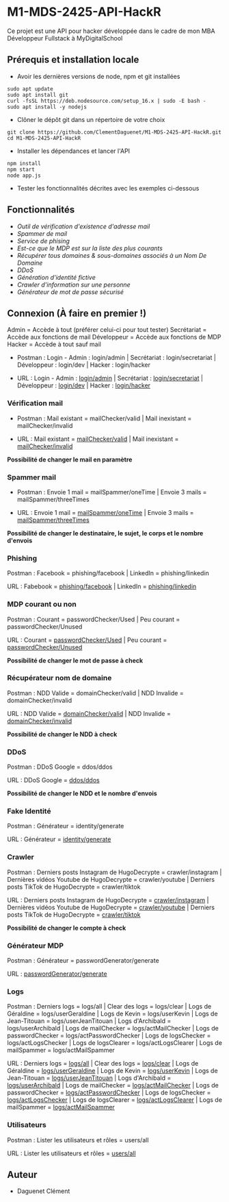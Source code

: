 # M1-MDS-2425-API-HackR

Ce projet est une API pour hacker développée dans le cadre de mon MBA Développeur Fullstack à MyDigitalSchool

## Prérequis et installation locale

- Avoir les dernières versions de node, npm et git installées
```
sudo apt update
sudo apt install git
curl -fsSL https://deb.nodesource.com/setup_16.x | sudo -E bash -
sudo apt install -y nodejs
```

- Clôner le dépôt git dans un répertoire de votre choix
```
git clone https://github.com/ClementDaguenet/M1-MDS-2425-API-HackR.git
cd M1-MDS-2425-API-HackR
```

- Installer les dépendances et lancer l'API
```
npm install
npm start
node app.js
```

- Tester les fonctionnalités décrites avec les exemples ci-dessous

## Fonctionnalités

- *Outil de vérification d'existence d'adresse mail*
- *Spammer de mail*
- *Service de phising*
- *Est-ce que le MDP est sur la liste des plus courants*
- *Récupérer tous domaines & sous-domaines associés à un Nom De Domaine*
- *DDoS*
- *Génération d'identité fictive*
- *Crawler d'information sur une personne*
- *Générateur de mot de passe sécurisé*

## Connexion (À faire en premier !)

Admin = Accède à tout (préférer celui-ci pour tout tester)
Secrétariat = Accède aux fonctions de mail
Développeur = Accède aux fonctions de MDP
Hacker = Accède à tout sauf mail

- Postman : Login - Admin : login/admin | Secrétariat : login/secretariat | Développeur : login/dev | Hacker : login/hacker

- URL : Login - Admin : [login/admin](https://clement.daguenet.angers.mds-project.fr/login?username=archibald@gmail.com&password=password123) | Secrétariat : [login/secretariat](https://clement.daguenet.angers.mds-project.fr/login?username=geraldine@gmail.com&password=mot_de_passe) | Développeur : [login/dev](https://clement.daguenet.angers.mds-project.fr/login?username=kevin@gmail.com&password=kevinlebg) | Hacker : [login/hacker](https://clement.daguenet.angers.mds-project.fr/login?username=jean-titouan@gmail.com&password=$ùp€r_môt_d€_pà$€)

### Vérification mail

- Postman : Mail existant = mailChecker/valid | Mail inexistant = mailChecker/invalid

- URL : Mail existant = [mailChecker/valid](https://clement.daguenet.angers.mds-project.fr/check-email?email=patrick@stripe.com) | Mail inexistant = [mailChecker/invalid](https://clement.daguenet.angers.mds-project.fr/check-email?email=aaa@bbb.com)

**Possibilité de changer le mail en paramètre**

### Spammer mail

- Postman : Envoie 1 mail = mailSpammer/oneTime | Envoie 3 mails = mailSpammer/threeTimes

- URL : Envoie 1 mail = [mailSpammer/oneTime](https://clement.daguenet.angers.mds-project.fr/send-email?recipient=clement.dgt72@gmail.com&subject=Sujet+très+important&body=Message+hyper+urgent&times=1) | Envoie 3 mails = [mailSpammer/threeTimes](https://clement.daguenet.angers.mds-project.fr/send-email?recipient=clement.dgt72@gmail.com&subject=Sujet+très+important&body=Message+hyper+urgent&times=3)

**Possibilité de changer le destinataire, le sujet, le corps et le nombre d'envois**

### Phishing

Postman : Facebook = phishing/facebook | LinkedIn = phishing/linkedin

URL : Fabebook = [phishing/facebook](https://clement.daguenet.angers.mds-project.fr/phishing?url=https://www.facebook.com) | LinkedIn = [phishing/linkedin](https://clement.daguenet.angers.mds-project.fr/phishing?url=https://www.linkedin.com/login)

### MDP courant ou non

Postman : Courant = passwordChecker/Used | Peu courant = passwordChecker/Unused

URL : Courant = [passwordChecker/Used](https://clement.daguenet.angers.mds-project.fr/check-password?password=fuckme) | Peu courant = [passwordChecker/Unused](https://clement.daguenet.angers.mds-project.fr/check-password?password=brgeviuuyre)

**Possibilité de changer le mot de passe à check**

### Récupérateur nom de domaine

Postman : NDD Valide = domainChecker/valid | NDD Invalide = domainChecker/invalid

URL : NDD Valide = [domainChecker/valid](https://clement.daguenet.angers.mds-project.fr/check-domain?domain=mds-project.fr) | NDD Invalide = [domainChecker/invalid](https://clement.daguenet.angers.mds-project.fr/check-domain?domain=aaazzz.fr)

**Possibilité de changer le NDD à check**

### DDoS

Postman : DDoS Google = ddos/ddos

URL : DDoS Google = [ddos/ddos](https://clement.daguenet.angers.mds-project.fr/ddos?url=https://www.google.com&times=1000)

**Possibilité de changer le NDD et le nombre d'envois**

### Fake Identité

Postman : Générateur = identity/generate

URL : Générateur = [identity/generate](https://clement.daguenet.angers.mds-project.fr/generate-identity)

### Crawler

Postman : Derniers posts Instagram de HugoDecrypte = crawler/instagram | Dernières vidéos Youtube de HugoDecrypte = crawler/youtube | Derniers posts TikTok de HugoDecrypte = crawler/tiktok

URL : Derniers posts Instagram de HugoDecrypte = [crawler/instagram](https://clement.daguenet.angers.mds-project.fr/crawler?account=hugodecrypte&site=instagram) | Dernières vidéos Youtube de HugoDecrypte = [crawler/youtube](https://clement.daguenet.angers.mds-project.fr/crawler?account=hugodecrypte&site=youtube) | Derniers posts TikTok de HugoDecrypte = [crawler/tiktok](https://clement.daguenet.angers.mds-project.fr/crawler?account=hugodecrypte&site=tiktok)

**Possibilité de changer le compte à check**

### Générateur MDP

Postman : Générateur = passwordGenerator/generate

URL : [passwordGenerator/generate](https://clement.daguenet.angers.mds-project.fr/generate-password)

### Logs

Postman : Derniers logs = logs/all | Clear des logs = logs/clear | Logs de Géraldine = logs/userGeraldine | Logs de Kevin = logs/userKevin | Logs de Jean-Titouan = logs/userJeanTitouan | Logs d'Archibald = logs/userArchibald | Logs de mailChecker = logs/actMailChecker | Logs de passwordChecker = logs/actPasswordChecker | Logs de logsChecker = logs/actLogsChecker | Logs de logsClearer = logs/actLogsClearer | Logs de mailSpammer = logs/actMailSpammer

URL : Derniers logs = [logs/all](https://clement.daguenet.angers.mds-project.fr/check-logs) | Clear des logs = [logs/clear](https://clement.daguenet.angers.mds-project.fr/clear-logs) | Logs de Géraldine = [logs/userGeraldine](https://clement.daguenet.angers.mds-project.fr/check-logs/users?user=geraldine) | Logs de Kevin = [logs/userKevin](https://clement.daguenet.angers.mds-project.fr/check-logs/users?user=kevin) | Logs de Jean-Titouan = [logs/userJeanTitouan](https://clement.daguenet.angers.mds-project.fr/check-logs/users?user=jean-titouan) | Logs d'Archibald = [logs/userArchibald](https://clement.daguenet.angers.mds-project.fr/check-logs/users?user=archibald) | Logs de mailChecker = [logs/actMailChecker](https://clement.daguenet.angers.mds-project.fr/check-logs/users?action=check-mail) | Logs de passwordChecker = [logs/actPasswordChecker](https://clement.daguenet.angers.mds-project.fr/check-logs/users?action=check-password) | Logs de logsChecker = [logs/actLogsChecker](https://clement.daguenet.angers.mds-project.fr/check-logs) | Logs de logsClearer = [logs/actLogsClearer](https://clement.daguenet.angers.mds-project.fr/clear-logs) | Logs de mailSpammer = [logs/actMailSpammer](https://clement.daguenet.angers.mds-project.fr/check-logs/users?action=send-mail)

### Utilisateurs

Postman : Lister les utilisateurs et rôles = users/all

URL : Lister les utilisateurs et rôles = [users/all](https://clement.daguenet.angers.mds-project.fr/users)

## Auteur 

- Daguenet Clément